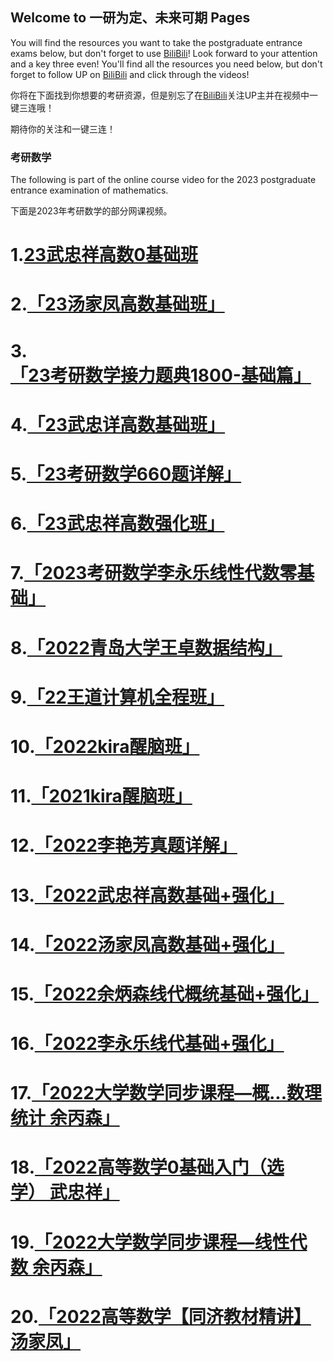 ## Welcome to 一研为定、未来可期 Pages

You will find the resources you want to take the postgraduate entrance exams below, but don't forget to use [BiliBili](https://space.bilibili.com/392310835)!
Look forward to your attention and a key three even!
You'll find all the resources you need below, but don't forget to follow UP on [BiliBili](https://space.bilibili.com/392310835) and click through the videos!

你将在下面找到你想要的考研资源，但是别忘了在[BiliBili](https://space.bilibili.com/392310835)关注UP主并在视频中一键三连哦！

期待你的关注和一键三连！

### 考研数学
The following is part of the online course video for the 2023 postgraduate entrance examination of mathematics.

下面是2023年考研数学的部分网课视频。

# 1.[23武忠祥高数0基础班](https://www.aliyundrive.com/s/wTSfKPUxfq9)
# 2.[「23汤家凤高数基础班」](https://www.aliyundrive.com/s/kMwnR2vRKo9)
# 3.[「23考研数学接力题典1800-基础篇」](https://www.aliyundrive.com/s/MFCP1VXF4Fw)
# 4.[「23武忠详高数基础班」](https://www.aliyundrive.com/s/SN9XUmjGS29)
# 5.[「23考研数学660题详解」](https://www.aliyundrive.com/s/5mbABneihUQ)
# 6.[「23武忠祥高数强化班」](https://www.aliyundrive.com/s/imX5HUJ8Z3Q)
# 7.[「2023考研数学李永乐线性代数零基础」](https://www.aliyundrive.com/s/SxDaNTgDf6o)
# 8.[「2022青岛大学王卓数据结构」](https://www.aliyundrive.com/s/S2fj1sWi2Aj)
# 9.[「22王道计算机全程班」](https://www.aliyundrive.com/s/fKsmGMDkeNc)
# 10.[「2022kira醒脑班」](https://www.aliyundrive.com/s/nktZwHYnra8)
# 11.[「2021kira醒脑班」](https://www.aliyundrive.com/s/BQVhre8RS5m)
# 12.[「2022李艳芳真题详解」](https://www.aliyundrive.com/s/df7Mv63SxZs)
# 13.[「2022武忠祥高数基础+强化」](https://www.aliyundrive.com/s/Z8gNM1qxwuM)
# 14.[「2022汤家凤高数基础+强化」](https://www.aliyundrive.com/s/ASCZwB2cF6T)
# 15.[「2022余炳森线代概统基础+强化」](https://www.aliyundrive.com/s/sjuX2Bcnw3Y)
# 16.[「2022李永乐线代基础+强化」](https://www.aliyundrive.com/s/a9k7XqLnKyA)
# 17.[「2022大学数学同步课程—概...数理统计 余丙森」](https://www.aliyundrive.com/s/agpiB2vauk2)
# 18.[「2022高等数学0基础入门（选学） 武忠祥」](https://www.aliyundrive.com/s/AAn4Zr6gtsr)
# 19.[「2022大学数学同步课程—线性代数 余丙森」](https://www.aliyundrive.com/s/mjg8aEi3Nr8)
# 20.[「2022高等数学【同济教材精讲】汤家凤」](https://www.aliyundrive.com/s/apBgkELDP5g)
